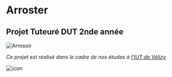 # Arroster
## Projet Tuteuré DUT 2nde année

 ![Arrosoir](https://images-na.ssl-images-amazon.com/images/I/612HOAyhc7L._SL1200_.jpg)


_Ce projet est réalisé dans le cadre de nos études à [l'IUT de Vélizy](http://www.iut-velizy.uvsq.fr/)_





















![icon](http://www.yvelinesradio.com/infos_all/photos/2015/LOGO-UNIVERSITE-08-01-2015-17h30-27-LICENCE-COMMUNICATION-SYSTEMES-EMBARQUES.jpg)
